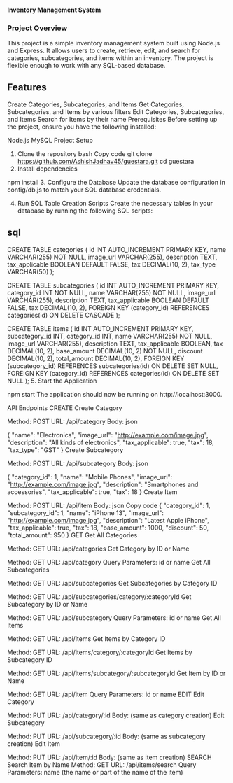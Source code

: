#### Inventory Management System

### Project Overview
This project is a simple inventory management system built using Node.js and Express. It allows users to create, retrieve, edit, and search for categories, subcategories, and items within an inventory. The project is flexible enough to work with any SQL-based database.

## Features
Create Categories, Subcategories, and Items
Get Categories, Subcategories, and Items by various filters
Edit Categories, Subcategories, and Items
Search for Items by their name
Prerequisites
Before setting up the project, ensure you have the following installed:

Node.js
MySQL 
Project Setup
1. Clone the repository
bash
Copy code
git clone https://github.com/AshishJadhav45/guestara.git
cd guestara
2. Install dependencies

npm install
3. Configure the Database
Update the database configuration in config/db.js to match your SQL database credentials.

4. Run SQL Table Creation Scripts
Create the necessary tables in your database by running the following SQL scripts:

## sql

CREATE TABLE categories (
    id INT AUTO_INCREMENT PRIMARY KEY,
    name VARCHAR(255) NOT NULL,
    image_url VARCHAR(255),
    description TEXT,
    tax_applicable BOOLEAN DEFAULT FALSE,
    tax DECIMAL(10, 2),
    tax_type VARCHAR(50)
);

CREATE TABLE subcategories (
    id INT AUTO_INCREMENT PRIMARY KEY,
    category_id INT NOT NULL,
    name VARCHAR(255) NOT NULL,
    image_url VARCHAR(255),
    description TEXT,
    tax_applicable BOOLEAN DEFAULT FALSE,
    tax DECIMAL(10, 2),
    FOREIGN KEY (category_id) REFERENCES categories(id) ON DELETE CASCADE
);

CREATE TABLE items (
    id INT AUTO_INCREMENT PRIMARY KEY,
    subcategory_id INT,
    category_id INT,
    name VARCHAR(255) NOT NULL,
    image_url VARCHAR(255),
    description TEXT,
    tax_applicable BOOLEAN,
    tax DECIMAL(10, 2),
    base_amount DECIMAL(10, 2) NOT NULL,
    discount DECIMAL(10, 2),
    total_amount DECIMAL(10, 2),
    FOREIGN KEY (subcategory_id) REFERENCES subcategories(id) ON DELETE SET NULL,
    FOREIGN KEY (category_id) REFERENCES categories(id) ON DELETE SET NULL
);
5. Start the Application



npm start
The application should now be running on http://localhost:3000.

API Endpoints
CREATE
Create Category

Method: POST
URL: /api/category
Body:
json

{
    "name": "Electronics",
    "image_url": "http://example.com/image.jpg",
    "description": "All kinds of electronics",
    "tax_applicable": true,
    "tax": 18,
    "tax_type": "GST"
}
Create Subcategory

Method: POST
URL: /api/subcategory
Body:
json

{
    "category_id": 1,
    "name": "Mobile Phones",
    "image_url": "http://example.com/image.jpg",
    "description": "Smartphones and accessories",
    "tax_applicable": true,
    "tax": 18
}
Create Item

Method: POST
URL: /api/item
Body:
json
Copy code
{
    "category_id": 1,
    "subcategory_id": 1,
    "name": "iPhone 13",
    "image_url": "http://example.com/image.jpg",
    "description": "Latest Apple iPhone",
    "tax_applicable": true,
    "tax": 18,
    "base_amount": 1000,
    "discount": 50,
    "total_amount": 950
}
GET
Get All Categories

Method: GET
URL: /api/categories
Get Category by ID or Name

Method: GET
URL: /api/category
Query Parameters: id or name
Get All Subcategories

Method: GET
URL: /api/subcategories
Get Subcategories by Category ID

Method: GET
URL: /api/subcategories/category/:categoryId
Get Subcategory by ID or Name

Method: GET
URL: /api/subcategory
Query Parameters: id or name
Get All Items

Method: GET
URL: /api/items
Get Items by Category ID

Method: GET
URL: /api/items/category/:categoryId
Get Items by Subcategory ID

Method: GET
URL: /api/items/subcategory/:subcategoryId
Get Item by ID or Name

Method: GET
URL: /api/item
Query Parameters: id or name
EDIT
Edit Category

Method: PUT
URL: /api/category/:id
Body: (same as category creation)
Edit Subcategory

Method: PUT
URL: /api/subcategory/:id
Body: (same as subcategory creation)
Edit Item

Method: PUT
URL: /api/item/:id
Body: (same as item creation)
SEARCH
Search Item by Name
Method: GET
URL: /api/items/search
Query Parameters: name (the name or part of the name of the item)
